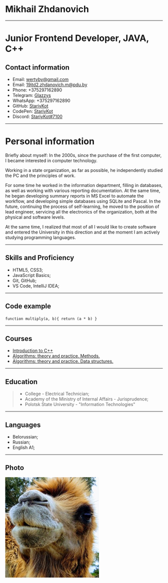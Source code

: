 # Mikhail Zhdanovich

---

# Junior Frontend Developer, JAVA, C++

## Contact information

- Email: <a href="mailto:wertyby@gmail.com" target="\_blank">wertyby@gmail.com</a>
- Email: <a href="mailto:19itd2.zhdanovich.m@pdu.by" target="\_blank">19itd2.zhdanovich.m@pdu.by</a>
- Phone: +375297162890
- Telegram: [Glazzys](https://t.me/Glazzys "Account Telegram")
- WhatsApp: +375297162890
- GitHub: [StariyKot](https://github.com/StariyKot "Accoun GitHub")
- CodePen: [StariyKot](https://codepen.io/StariyKot "Account CodePen")
- Discord: [StariyKot#7100](https://discordapp.com/users/StariyKot#7100/ "StariyKot#7100")

---

# Personal information

Briefly about myself:
In the 2000s, since the purchase of the first computer, I became interested in computer technology.

Working in a state organization, as far as possible, he independently studied the PC and the principles of work.

For some time he worked in the information department, filling in databases, as well as working with various reporting documentation. At the same time, he began developing summary reports in MS Excel to automate the workflow, and developing simple databases using SQLite and Pascal.
In the future, continuing the process of self-learning, he moved to the position of lead engineer, servicing all the electronics of the organization, both at the physical and software levels.

At the same time, I realized that most of all I would like to create software and entered the University in this direction and at the moment I am actively studying programming languages.

---

## Skills and Proficiency

- HTML5, CSS3;
- JavaScript Basics;
- Git, GitHub;
- VS Code, IntelliJ IDEA;

---

## Code example

`function multiply(a, b){ return (a * b) }`

---

## Courses

- [Introduction to C++](https://stepik.org/cert/822925 "Introduction to C++")
- [Algorithms: theory and practice. Methods.](https://stepik.org/cert/1353458 "Algorithms: theory and practice. Methods.")
- [Algorithms: theory and practice. Data structures.](https://stepik.org/cert/1353839 "Algorithms: theory and practice. Data structures.")

---

## Education

> - College - Electrical Technician;
> - Academy of the Ministry of Internal Affairs - Jurisprudence;
> - Polotsk State University - "Information Technologies"

---

## Languages

- Belorussian;
- Russian;
- English A1;

---

## Photo

![](https://github.com/StariyKot/rsschool-cv/raw/gh-pages/image/IMG_1.jpg "rsschool")